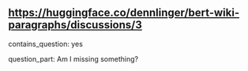 ## https://huggingface.co/dennlinger/bert-wiki-paragraphs/discussions/3

contains_question: yes

question_part: Am I missing something?